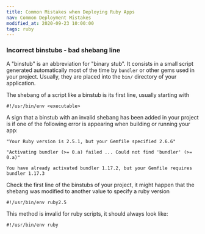 ```yaml
---
title: Common Mistakes when Deploying Ruby Apps
nav: Common Deployment Mistakes
modified_at: 2020-09-23 10:00:00
tags: ruby
---
```


### Incorrect binstubs - bad shebang line

A "binstub" is an abbreviation for "binary stub". It consists in a small script
generated automatically most of the time by `bundler` or other gems used in
your project. Usually, they are placed into the `bin/` directory of your
application.

The shebang of a script like a binstub is its first line, usually starting with

```
#!/usr/bin/env <executable>
```

A sign that a binstub with an invalid shebang has been added in your project is
if one of the following error is appearing when building or running your app:

```
"Your Ruby version is 2.5.1, but your Gemfile specified 2.6.6"
```

```
"Activating bundler (>= 0.a) failed ... Could not find 'bundler' (>= 0.a)"
```

```
You have already activated bundler 1.17.2, but your Gemfile requires bundler 1.17.3
```

Check the first line of the binstubs of your project, it might happen that the
shebang was modified to another value to specify a ruby version

```
#!/usr/bin/env ruby2.5
```

This method is invalid for ruby scripts, it should always look like:

```
#!/usr/bin/env ruby
```
